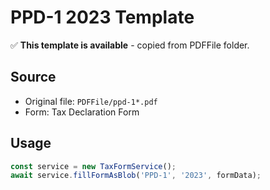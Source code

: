 # PPD-1 2023 Template

✅ **This template is available** - copied from PDFFile folder.

## Source
- Original file: `PDFFile/ppd-1*.pdf`
- Form: Tax Declaration Form

## Usage
```typescript
const service = new TaxFormService();
await service.fillFormAsBlob('PPD-1', '2023', formData);
```
